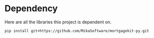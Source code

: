 # Dependency
Here are all the libraries this project is dependent on.

```bash
pip install git+https://github.com/MikaSoftware/mortgagekit-py.git
```
